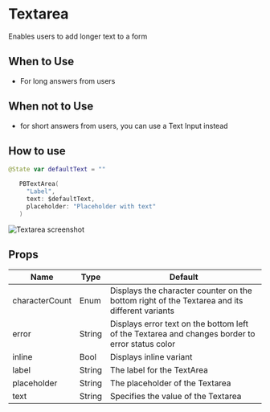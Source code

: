 # Textarea
Enables users to add longer text to a form

## When to Use
* For long answers from users

## When not to Use
* for short answers from users, you can use a Text Input instead

## How to use
```swift
@State var defaultText = ""

   PBTextArea(
     "Label",
     text: $defaultText,
     placeholder: "Placeholder with text"
   )
```

![Textarea screenshot](https://github.com/powerhome/PlaybookSwift/assets/73671109/091f0274-81be-4cd7-9d14-ec23a371607f)

## Props
| Name | Type | Default |
| --- | ----------- | --------- |
| characterCount | Enum | Displays the character counter on the bottom right of the Textarea and its different variants |
| error | String | Displays error text on the bottom left of the Textarea and changes border to error status color |
| inline | Bool | Displays inline variant |
| label | String | The label for the TextArea |
| placeholder | String | The placeholder of the Textarea |
| text | String | Specifies the value of the Textarea |